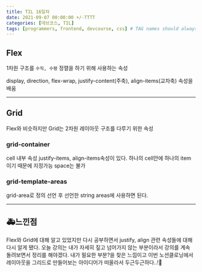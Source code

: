 ```yaml
---
title: TIL 16일차
date: 2021-09-07 00:00:00 +/-TTTT
categories: [데브코스, TIL]
tags: [programmers, frontend, devcourse, css] # TAG names should always be lowercase
---
```


## Flex

1차원 구조를 `수직, 수평` 정렬을 하기 위해 사용하는 속성

display, direction, flex-wrap, justify-content(주축), align-items(교차축) 속성을 배움

---

## Grid

Flex와 비슷하지만 Grid는 2차원 레이아웃 구조를 다루기 위한 속성

### grid-container

cell 내부 속성 justify-items, align-items속성이 있다. 하나의 cell안에 하나의 item이기 때문에 지정가능 space는 불가

### grid-template-areas

grid-area로 정의 선언 후 선언한 string areas에 사용하면 된다.

---

## 🚑느낀점

Flex와 Grid에 대해 알고 있었지만 다시 공부하면서 justify, align 관련 속성들에 대해 다시 알게 됐다. 오늘 강의는 내가 자세히 짚고 넘어가지 않는 부분이라서 강의를 계속 돌려보면서 정리를 해야겠다. 내가 필요한 부분?을 찾은 느낌이고 이번 노션클로닝에서 레이아웃을 그리드로 만들어보는 아이디어가 떠올라서 두근두근하다..!🥰
